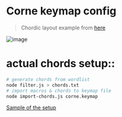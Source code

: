 # Corne keymap config


> Chordic layout example from [here](keyboards/crkbd/keymaps/gfolgert/images/01-chordic-layout-full.png)

![image](https://github.com/ryodeushii/corne-wireless-choc/assets/15180311/00b69699-dbac-4242-8059-8a9e66b67ef9)




# actual chords setup::



```bash
# generate chords from wordlist
node filter.js > chords.txt
# import macros & chords to keymap file
node import-chords.js corne.keymap
```

[Sample of the setup](https://dlip.github.io/posts/hybrid-keyboard-chording-with-zmk/)
